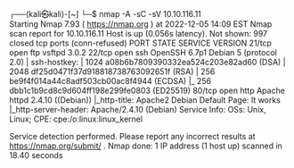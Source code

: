 ┌──(kali㉿kali)-[~]
└─$ nmap -A -sC -sV 10.10.116.11      
Starting Nmap 7.93 ( https://nmap.org ) at 2022-12-05 14:09 EST
Nmap scan report for 10.10.116.11
Host is up (0.056s latency).
Not shown: 997 closed tcp ports (conn-refused)
PORT   STATE SERVICE VERSION
21/tcp open  ftp     vsftpd 3.0.2
22/tcp open  ssh     OpenSSH 6.7p1 Debian 5 (protocol 2.0)
| ssh-hostkey: 
|   1024 a08b6b7809390332ea524c203e82ad60 (DSA)
|   2048 df25d0471f37d918818738763092651f (RSA)
|   256 be9f4f014a44c8adf503cb00ac8f4944 (ECDSA)
|_  256 dbb1c1b9cd8c9d604ff198e299fe0803 (ED25519)
80/tcp open  http    Apache httpd 2.4.10 ((Debian))
|_http-title: Apache2 Debian Default Page: It works
|_http-server-header: Apache/2.4.10 (Debian)
Service Info: OSs: Unix, Linux; CPE: cpe:/o:linux:linux_kernel

Service detection performed. Please report any incorrect results at https://nmap.org/submit/ .
Nmap done: 1 IP address (1 host up) scanned in 18.40 seconds
